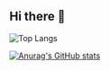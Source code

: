 ## Hi there 👋

![Top Langs](https://github-readme-stats.vercel.app/api/top-langs/?username=qwq12738qwq)

[![Anurag's GitHub stats](https://github-readme-stats.vercel.app/api?username=qwq12738qwq)](https://github.com/anuraghazra/github-readme-stats)
